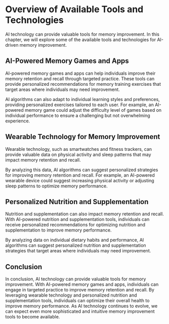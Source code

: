 Overview of Available Tools and Technologies
================================================================================================================

AI technology can provide valuable tools for memory improvement. In this chapter, we will explore some of the available tools and technologies for AI-driven memory improvement.

AI-Powered Memory Games and Apps
--------------------------------

AI-powered memory games and apps can help individuals improve their memory retention and recall through targeted practice. These tools can provide personalized recommendations for memory training exercises that target areas where individuals may need improvement.

AI algorithms can also adapt to individual learning styles and preferences, providing personalized exercises tailored to each user. For example, an AI-powered memory game could adjust the difficulty level of games based on individual performance to ensure a challenging but not overwhelming experience.

Wearable Technology for Memory Improvement
------------------------------------------

Wearable technology, such as smartwatches and fitness trackers, can provide valuable data on physical activity and sleep patterns that may impact memory retention and recall.

By analyzing this data, AI algorithms can suggest personalized strategies for improving memory retention and recall. For example, an AI-powered wearable device could suggest increasing physical activity or adjusting sleep patterns to optimize memory performance.

Personalized Nutrition and Supplementation
------------------------------------------

Nutrition and supplementation can also impact memory retention and recall. With AI-powered nutrition and supplementation tools, individuals can receive personalized recommendations for optimizing nutrition and supplementation to improve memory performance.

By analyzing data on individual dietary habits and performance, AI algorithms can suggest personalized nutrition and supplementation strategies that target areas where individuals may need improvement.

Conclusion
----------

In conclusion, AI technology can provide valuable tools for memory improvement. With AI-powered memory games and apps, individuals can engage in targeted practice to improve memory retention and recall. By leveraging wearable technology and personalized nutrition and supplementation tools, individuals can optimize their overall health to improve memory performance. As AI technology continues to evolve, we can expect even more sophisticated and intuitive memory improvement tools to become available.


